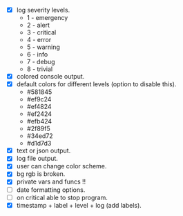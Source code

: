 - [x] log severity levels.
    - 1 - emergency
    - 2 - alert
    - 3 - critical
    - 4 - error
    - 5 - warning
    - 6 - info
    - 7 - debug 
    - 8 - trivial
- [x] colored console output.
- [x] default colors for different levels  (option to disable this).
    - #581845  
    - #ef9c24  
    - #ef4824 
    - #ef2424 
    - #efb424 
    - #2f89f5 
    - #34ed72 
    - #d1d7d3 
- [x] text or json output.
- [x] log file output.
- [x] user can change color scheme.
- [x] bg rgb is broken.
- [x] private vars and funcs !!
- [ ] date formatting options.
- [ ] on critical able to stop program.
- [x] timestamp + label + level + log (add labels).